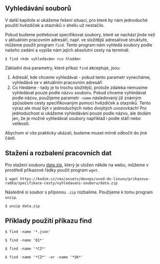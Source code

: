## Vyhledávání souborů

V další kapitole si ukážeme řešení situací, pro které by nám jednoduché použití hvězdiček a otazníků v shellu už nestačilo.

Pokud budeme potřebovat specifikovat soubory, které se nachází jinde než v aktuálním pracovním adresáři, např. ve složitější adresářové struktuře, můžeme použít program `find`. Tento program nám vyhledá soubory podle našeho zadání a vypíše nám jejich absolutní cesty na terminál.

```shell
$ find <kde vyhledávám> <co hledám>
```

Základní dva parametry, které příkaz `find` akceptuje, jsou:

1. Adresář, kde chceme vyhledávat - pokud tento parametr vynecháme, vyhledává se v aktuálním pracovním adresáři
1. Co hledáme - tady je to trochu složitější, protože zdaleka nemusíme vyhledávat pouze podle názvu souboru. Pokud chceme vyhledávat podle názvu, použijeme parametr `-name` následovaný již známým způsobem cesty specifikovaným pomocí hvězdiček a otazníků. Tento výraz ale musí být v jednoduchých nebo dvojitých uvozovkách! Pro jednoduchost si ukážeme vyhledávání pouze podle názvu, ale dodám jen, že je možné vyhledávat soubory například i podle stáří nebo velikosti.

Abychom si vše prakticky ukázali, budeme muset mírně odbočit do jiné části.

## Stažení a rozbalení pracovních dat

Pro stažení souboru [data.zip](assets/data.zip), který je uložen někde na webu, můžeme v prostředí příkazové řádky použít program `wget`.


```shell
$ wget https://kodim.cz/cms/assets/devops/uvod-do-linuxu/prikazova-radka/specifikace-cesty/vyhledavani-souboru/data.zip
```

Následně si soubor s příponou `.zip` rozbalíme. Použijeme k tomu program `unzip`.

```shell
$ unzip data.zip
```

## Příklady použití příkazu find

```shell
$ find -name '*.json'
```

```shell
$ find -name 'Q1*'
```

```shell
$ find -name '*CZ*'
```

```shell
$ find -name '*CZ*' -or -name '*SK*'
```
